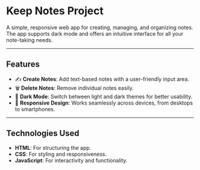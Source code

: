 

# **Keep Notes Project**  
A simple, responsive web app for creating, managing, and organizing notes. The app supports dark mode and offers an intuitive interface for all your note-taking needs.

---

## **Features**
- ✍️ **Create Notes**: Add text-based notes with a user-friendly input area.  
- 🗑️ **Delete Notes**: Remove individual notes easily.  
- 🌙 **Dark Mode**: Switch between light and dark themes for better usability.  
- 📱 **Responsive Design**: Works seamlessly across devices, from desktops to smartphones.  

---

## **Technologies Used**
- **HTML**: For structuring the app.
- **CSS**: For styling and responsiveness.
- **JavaScript**: For interactivity and functionality.



